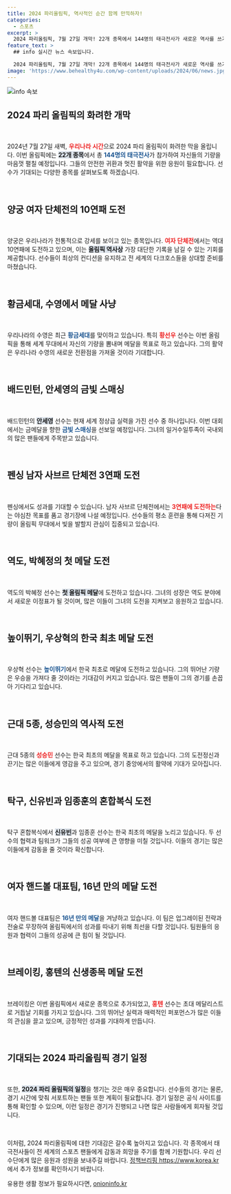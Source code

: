 ```yaml
---
title: 2024 파리올림픽, 역사적인 순간 함께 만끽하자!
categories:
  - 스포츠
excerpt: >
  2024 파리올림픽, 7월 27일 개막! 22개 종목에서 144명의 태극전사가 새로운 역사를 쓰기 위한 도전에 나섭니다. 뜨거운 응원으로 그들의 열정을 함께하세요!
feature_text: >
  ## info 실시간 뉴스 속보입니다.

  2024 파리올림픽, 7월 27일 개막! 22개 종목에서 144명의 태극전사가 새로운 역사를 쓰기 위한 도전에 나섭니다. 뜨거운 응원으로 그들의 열정을 함께하세요!
image: 'https://www.behealthy4u.com/wp-content/uploads/2024/06/news.jpg'
---
```


<p><img src="https://www.behealthy4u.com/wp-content/uploads/2024/06/news.jpg" alt="info 속보" /></p>

<h2 data-ke-size="size26">2024 파리 올림픽의 화려한 개막</h2>

<p data-ke-size="size16">&nbsp;</p>

<p>2024년 7월 27일 새벽, <b><span style="color: #ee2323;">우리나라 시간</span></b>으로 2024 파리 올림픽이 화려한 막을 올립니다. 이번 올림픽에는 <b><span style="background-color: #21538527;">22개 종목</span></b>에서 총 <b><span style="color: #1a5490;">144명의 태극전사</span></b>가 참가하여 자신들의 기량을 마음껏 펼칠 예정입니다. 그들의 안전한 귀환과 멋진 활약을 위한 응원이 필요합니다. 선수가 기대되는 다양한 종목를 살펴보도록 하겠습니다.</p>

<p data-ke-size="size16">&nbsp;</p>

<h2 data-ke-size="size26">양궁 여자 단체전의 10연패 도전</h2>

<p data-ke-size="size16">&nbsp;</p>

<p>양궁은 우리나라가 전통적으로 강세를 보이고 있는 종목입니다. <b><span style="color: #ee2323;">여자 단체전</span></b>에서는 역대 10연패에 도전하고 있으며, 이는 <b><span style="background-color: #21538527;">올림픽 역사상</span></b> 가장 대단한 기록을 남길 수 있는 기회를 제공합니다. 선수들이 최상의 컨디션을 유지하고 전 세계의 다크호스들을 상대할 준비를 마쳤습니다.</p>

<p data-ke-size="size16">&nbsp;</p>

<h2 data-ke-size="size26">황금세대, 수영에서 메달 사냥</h2>

<p data-ke-size="size16">&nbsp;</p>

<p>우리나라의 수영은 최근 <b><span style="color: #1a5490;">황금세대</span></b>를 맞이하고 있습니다. 특히 <b><span style="color: #ee2323;">황선우</span></b> 선수는 이번 올림픽을 통해 세계 무대에서 자신의 기량을 뽐내며 메달을 목표로 하고 있습니다. 그의 활약은 우리나라 수영의 새로운 전환점을 가져올 것이라 기대합니다.</p>

<p data-ke-size="size16">&nbsp;</p>

<h2 data-ke-size="size26">배드민턴, 안세영의 금빛 스매싱</h2>

<p data-ke-size="size16">&nbsp;</p>

<p>배드민턴의 <b><span style="background-color: #21538527;">안세영</span></b> 선수는 현재 세계 정상급 실력을 가진 선수 중 하나입니다. 이번 대회에서는 금메달을 향한 <b><span style="color: #1a5490;">금빛 스매싱</span></b>을 선보일 예정입니다. 그녀의 일거수일투족이 국내외의 많은 팬들에게 주목받고 있습니다.</p>

<p data-ke-size="size16">&nbsp;</p>

<h2 data-ke-size="size26">펜싱 남자 사브르 단체전 3연패 도전</h2>

<p data-ke-size="size16">&nbsp;</p>

<p>펜싱에서도 성과를 기대할 수 있습니다. 남자 사브르 단체전에서는 <b><span style="color: #ee2323;">3연패에 도전하는</span></b>다는 야심찬 목표를 품고 경기장에 나설 예정입니다. 선수들의 평소 훈련을 통해 다져진 기량이 올림픽 무대에서 빛을 발할지 관심이 집중되고 있습니다.</p>

<p data-ke-size="size16">&nbsp;</p>

<h2 data-ke-size="size26">역도, 박혜정의 첫 메달 도전</h2>

<p data-ke-size="size16">&nbsp;</p>

<p>역도의 박혜정 선수는 <b><span style="background-color: #21538527;">첫 올림픽 메달</span></b>에 도전하고 있습니다. 그녀의 성장은 역도 분야에서 새로운 이정표가 될 것이며, 많은 이들이 그녀의 도전을 지켜보고 응원하고 있습니다.</p>

<p data-ke-size="size16">&nbsp;</p>

<h2 data-ke-size="size26">높이뛰기, 우상혁의 한국 최초 메달 도전</h2>

<p data-ke-size="size16">&nbsp;</p>

<p>우상혁 선수는 <b><span style="color: #1a5490;">높이뛰기</span></b>에서 한국 최초로 메달에 도전하고 있습니다. 그의 뛰어난 기량은 우승을 가져다 줄 것이라는 기대감이 커지고 있습니다. 많은 팬들이 그의 경기를 손꼽아 기다리고 있습니다.</p>

<p data-ke-size="size16">&nbsp;</p>

<h2 data-ke-size="size26">근대 5종, 성승민의 역사적 도전</h2>

<p data-ke-size="size16">&nbsp;</p>

<p>근대 5종의 <b><span style="color: #ee2323;">성승민</span></b> 선수는 한국 최초의 메달을 목표로 하고 있습니다. 그의 도전정신과 끈기는 많은 이들에게 영감을 주고 있으며, 경기 중앙에서의 활약에 기대가 모아집니다.</p>

<p data-ke-size="size16">&nbsp;</p>

<h2 data-ke-size="size26">탁구, 신유빈과 임종훈의 혼합복식 도전</h2>

<p data-ke-size="size16">&nbsp;</p>

<p>탁구 혼합복식에서 <b><span style="background-color: #21538527;">신유빈</span></b>과 임종훈 선수는 한국 최초의 메달을 노리고 있습니다. 두 선수의 협력과 팀워크가 그들의 성공 여부에 큰 영향을 미칠 것입니다. 이들의 경기는 많은 이들에게 감동을 줄 것이라 확신합니다.</p>

<p data-ke-size="size16">&nbsp;</p>

<h2 data-ke-size="size26">여자 핸드볼 대표팀, 16년 만의 메달 도전</h2>

<p data-ke-size="size16">&nbsp;</p>

<p>여자 핸드볼 대표팀은 <b><span style="color: #1a5490;">16년 만의 메달</span></b>을 겨냥하고 있습니다. 이 팀은 업그레이된 전략과 전술로 무장하여 올림픽에서의 성과를 따내기 위해 최선을 다할 것입니다. 팀원들의 응원과 협력이 그들의 성공에 큰 힘이 될 것입니다.</p>

<p data-ke-size="size16">&nbsp;</p>

<h2 data-ke-size="size26">브레이킹, 홍텐의 신생종목 메달 도전</h2>

<p data-ke-size="size16">&nbsp;</p>

<p>브레이킹은 이번 올림픽에서 새로운 종목으로 추가되었고, <b><span style="color: #ee2323;">홍텐</span></b> 선수는 초대 메달리스트로 거듭날 기회를 가지고 있습니다. 그의 뛰어난 실력과 매력적인 퍼포먼스가 많은 이들의 관심을 끌고 있으며, 긍정적인 성과를 기대하게 만듭니다.</p>

<p data-ke-size="size16">&nbsp;</p>

<h2 data-ke-size="size26">기대되는 2024 파리올림픽 경기 일정</h2>

<p data-ke-size="size16">&nbsp;</p>

<p>또한, <b><span style="background-color: #21538527;">2024 파리 올림픽의 일정</span></b>을 챙기는 것은 매우 중요합니다. 선수들의 경기는 물론, 경기 시간에 맞춰 서포트하는 팬들 또한 계획이 필요합니다. 경기 일정은 공식 사이트를 통해 확인할 수 있으며, 이런 일정은 경기가 진행되고 나면 많은 사람들에게 회자될 것입니다.</p>

<p data-ke-size="size16">&nbsp;</p>

<p>이처럼, 2024 파리올림픽에 대한 기대감은 갈수록 높아지고 있습니다. 각 종목에서 태극전사들이 전 세계의 스포츠 팬들에게 감동과 희망을 주기를 함께 기원합니다. 우리 선수단에게 많은 응원과 성원을 보내주길 바랍니다. <a href="https://https://www.korea.kr" target="_blank">정책브리핑 https://www.korea.kr</a>에서 추가 정보를 확인하시기 바랍니다.</p>
유용한 생활 정보가 필요하시다면, <a href="https://onioninfo.kr" rel="dofollow">onioninfo.kr</a>


